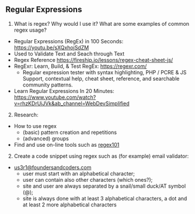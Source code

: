 ## Regular Expressions
1. What is regex? Why would I use it? What are some examples of common regex usage?
  + Regular Expressions (RegEx) in 100 Seconds: https://youtu.be/sXQxhojSdZM
  + Used to Validate Text and Seach through Text
  + Regex Reference https://fireship.io/lessons/regex-cheat-sheet-js/
  + RegExr: Learn, Build, & Test RegEx: https://regexr.com/
     + Regular expression tester with syntax highlighting, PHP / PCRE & JS Support, contextual help, cheat sheet, reference, and searchable community patterns.
  + Learn Regular Expressions In 20 Minutes: https://www.youtube.com/watch?v=rhzKDrUiJVk&ab_channel=WebDevSimplified

2. Research:
  + How to use regex
    + (basic) pattern creation and repetitions
    + (advanced) groups
  + Find and use on-line tools such as [regex101](https://regex101.com/)
2. Create a code snippet using regex such as (for example) email validator:
+ us3r1@foundersandcoders.com
  + user must start with an alphabetical character;
  + user can contain also other characters (which ones?);
  + site and user are always separated by a snail/small duck/AT symbol (@);
  + site is always done with at least 3 alphabetical characters, a dot and at least 2 more alphabetical characters
